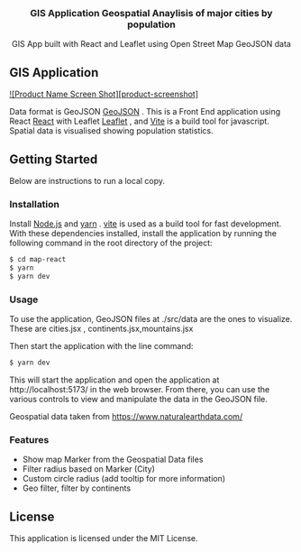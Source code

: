

<!-- PROJECT  -->
<br />
<p align="center">
 

  <h3 align="center">GIS Application Geospatial Anaylisis of major cities by population</h3>

  <p align="center">
    GIS App built with React and  Leaflet using Open Street Map GeoJSON data
    <br />
   
  </p>
</p>


<!-- ABOUT THE PROJECT -->
##  GIS Application
[![Product Name Screen Shot][product-screenshot]](https://map-react2-dusky.vercel.app/)


Data format is GeoJSON  [GeoJSON](https://geojson.org/) .
This is a Front End application using React  [React](https://reactjs.org/)
with Leaflet [Leaflet](https://leafletjs.com/) , and
[Vite](https://vitejs.dev/) is a build tool for javascript.
Spatial data is visualised showing population statistics.




<!-- GETTING STARTED -->
## Getting Started
Below are instructions to run a local copy.

### Installation
Install [Node.js](https://nodejs.org/) and  [yarn](https://yarnpkg.com/) .
 [vite](https://vitejs.dev/) is used as a build tool for fast development. 
 With these  dependencies installed, install the application by running the following command in the root directory of the project:
```bash
$ cd map-react
$ yarn
$ yarn dev
``` 

### Usage
To use the application, GeoJSON files at ./src/data are the ones  to visualize. 
These are cities.jsx , continents.jsx,mountains.jsx

Then start the application with the line command:
```bash
$ yarn dev
```
This will start the application and open the application at http://localhost:5173/  in the web browser.
From there, you can use the various controls to view and manipulate the data in the GeoJSON file.

Geospatial data taken from  https://www.naturalearthdata.com/


### Features
* Show map Marker from the Geospatial Data files
* Filter radius based on Marker (City)
* Custom circle radius (add tooltip for more information)
* Geo filter, filter by continents


<!-- LICENSE -->
## License
This application is licensed under the MIT License. 





